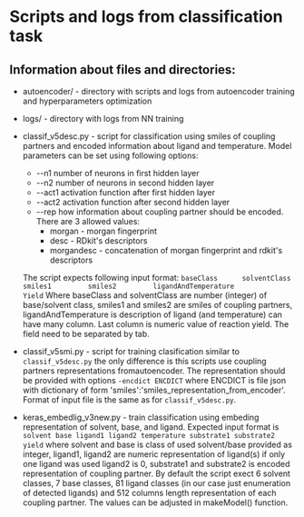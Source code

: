 # Scripts and logs from classification task
## Information about files and directories:
- autoencoder/ - directory with scripts and logs from autoencoder training and hyperparameters optimization
- logs/ - directory with logs from NN training 
- classif_v5desc.py - script for classification using smiles of coupling partners and encoded information about ligand and temperature. 
 Model parameters can be set using following options:
  - --n1 number of neurons in first hidden layer
  - --n2 number of neurons in second hidden layer
  - --act1 activation function after first hidden layer
  - --act2 activation function after second hidden layer
  - --rep how information about coupling partner should be encoded. There are 3 allowed values: 
    - morgan - morgan fingerprint
    - desc - RDkit's descriptors
    - morgandesc - concatenation of morgan fingerprint and rdkit's descriptors

  The script expects following input format:
 `baseClass      solventClass        smiles1         smiles2         ligandAndTemperature              Yield`
Where baseClass and solventClass are number (integer) of base/solvent class, smiles1 and smiles2 are smiles of coupling partners, 
ligandAndTemperature is description of ligand (and temperature) can have many column. Last column is numeric value of reaction yield. 
The field need to be separated by tab.

- classif_v5smi.py - script for training clasification similar to `classif_v5desc.py` the only difference is this scripts use coupling partners representations 
 fromautoencoder. The representation should be provided with options `-encdict ENCDICT` where ENCDICT is file json  with dictionary
 of form 'smiles':'smiles_representation_from_encoder'. Format of input file is the same as for `classif_v5desc.py`.

- keras_embedlig_v3new.py - train classification using embeding representation of solvent, base, and ligand. Expected input format is
 `solvent base ligand1 ligand2 temperature substrate1 substrate2 yield` where solvent and base is class of used solvent/base provided as integer, ligand1, 
  ligand2 are numeric representation of ligand(s) if only one ligand was used ligand2 is 0, substrate1 and substrate2 is encoded representation of coupling partner.
  By default the script exect 6 solvent classes, 7 base classes, 81 ligand classes (in our case just enumeration of detected ligands) and 512 columns length 
  representation of each coupling partner. The values can be adjusted in makeModel() function.
